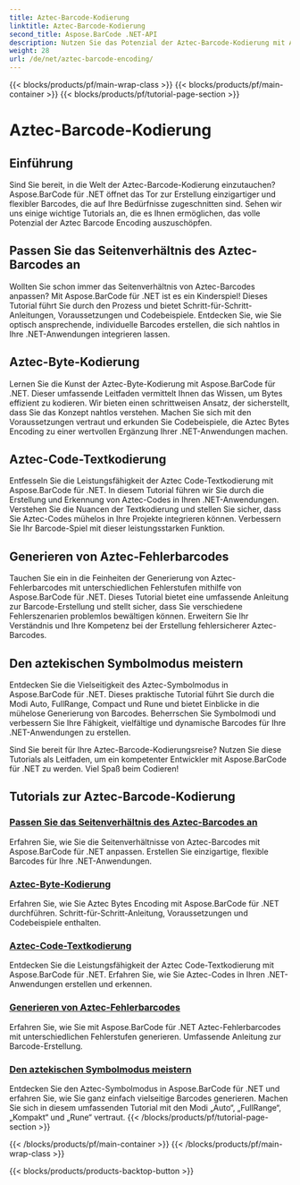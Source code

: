 ```yaml
---
title: Aztec-Barcode-Kodierung
linktitle: Aztec-Barcode-Kodierung
second_title: Aspose.BarCode .NET-API
description: Nutzen Sie das Potenzial der Aztec-Barcode-Kodierung mit Aspose.BarCode für .NET. Passen Sie Seitenverhältnisse an, erstellen Sie textcodierte Aztec-Codes und beherrschen Sie Symbolmodi.
weight: 28
url: /de/net/aztec-barcode-encoding/
---
```


{{< blocks/products/pf/main-wrap-class >}}
{{< blocks/products/pf/main-container >}}
{{< blocks/products/pf/tutorial-page-section >}}

# Aztec-Barcode-Kodierung


## Einführung

Sind Sie bereit, in die Welt der Aztec-Barcode-Kodierung einzutauchen? Aspose.BarCode für .NET öffnet das Tor zur Erstellung einzigartiger und flexibler Barcodes, die auf Ihre Bedürfnisse zugeschnitten sind. Sehen wir uns einige wichtige Tutorials an, die es Ihnen ermöglichen, das volle Potenzial der Aztec Barcode Encoding auszuschöpfen.

## Passen Sie das Seitenverhältnis des Aztec-Barcodes an

Wollten Sie schon immer das Seitenverhältnis von Aztec-Barcodes anpassen? Mit Aspose.BarCode für .NET ist es ein Kinderspiel! Dieses Tutorial führt Sie durch den Prozess und bietet Schritt-für-Schritt-Anleitungen, Voraussetzungen und Codebeispiele. Entdecken Sie, wie Sie optisch ansprechende, individuelle Barcodes erstellen, die sich nahtlos in Ihre .NET-Anwendungen integrieren lassen.

## Aztec-Byte-Kodierung

Lernen Sie die Kunst der Aztec-Byte-Kodierung mit Aspose.BarCode für .NET. Dieser umfassende Leitfaden vermittelt Ihnen das Wissen, um Bytes effizient zu kodieren. Wir bieten einen schrittweisen Ansatz, der sicherstellt, dass Sie das Konzept nahtlos verstehen. Machen Sie sich mit den Voraussetzungen vertraut und erkunden Sie Codebeispiele, die Aztec Bytes Encoding zu einer wertvollen Ergänzung Ihrer .NET-Anwendungen machen.

## Aztec-Code-Textkodierung

Entfesseln Sie die Leistungsfähigkeit der Aztec Code-Textkodierung mit Aspose.BarCode für .NET. In diesem Tutorial führen wir Sie durch die Erstellung und Erkennung von Aztec-Codes in Ihren .NET-Anwendungen. Verstehen Sie die Nuancen der Textkodierung und stellen Sie sicher, dass Sie Aztec-Codes mühelos in Ihre Projekte integrieren können. Verbessern Sie Ihr Barcode-Spiel mit dieser leistungsstarken Funktion.

## Generieren von Aztec-Fehlerbarcodes

Tauchen Sie ein in die Feinheiten der Generierung von Aztec-Fehlerbarcodes mit unterschiedlichen Fehlerstufen mithilfe von Aspose.BarCode für .NET. Dieses Tutorial bietet eine umfassende Anleitung zur Barcode-Erstellung und stellt sicher, dass Sie verschiedene Fehlerszenarien problemlos bewältigen können. Erweitern Sie Ihr Verständnis und Ihre Kompetenz bei der Erstellung fehlersicherer Aztec-Barcodes.

## Den aztekischen Symbolmodus meistern

Entdecken Sie die Vielseitigkeit des Aztec-Symbolmodus in Aspose.BarCode für .NET. Dieses praktische Tutorial führt Sie durch die Modi Auto, FullRange, Compact und Rune und bietet Einblicke in die mühelose Generierung von Barcodes. Beherrschen Sie Symbolmodi und verbessern Sie Ihre Fähigkeit, vielfältige und dynamische Barcodes für Ihre .NET-Anwendungen zu erstellen.

Sind Sie bereit für Ihre Aztec-Barcode-Kodierungsreise? Nutzen Sie diese Tutorials als Leitfaden, um ein kompetenter Entwickler mit Aspose.BarCode für .NET zu werden. Viel Spaß beim Codieren!
## Tutorials zur Aztec-Barcode-Kodierung
### [Passen Sie das Seitenverhältnis des Aztec-Barcodes an](./aztec-aspect-ratio-customization/)
Erfahren Sie, wie Sie die Seitenverhältnisse von Aztec-Barcodes mit Aspose.BarCode für .NET anpassen. Erstellen Sie einzigartige, flexible Barcodes für Ihre .NET-Anwendungen.
### [Aztec-Byte-Kodierung](./aztec-bytes-encoding/)
Erfahren Sie, wie Sie Aztec Bytes Encoding mit Aspose.BarCode für .NET durchführen. Schritt-für-Schritt-Anleitung, Voraussetzungen und Codebeispiele enthalten.
### [Aztec-Code-Textkodierung](./aztec-code-text-encoding/)
Entdecken Sie die Leistungsfähigkeit der Aztec Code-Textkodierung mit Aspose.BarCode für .NET. Erfahren Sie, wie Sie Aztec-Codes in Ihren .NET-Anwendungen erstellen und erkennen.
### [Generieren von Aztec-Fehlerbarcodes](./aztec-error-level-example/)
Erfahren Sie, wie Sie mit Aspose.BarCode für .NET Aztec-Fehlerbarcodes mit unterschiedlichen Fehlerstufen generieren. Umfassende Anleitung zur Barcode-Erstellung.
### [Den aztekischen Symbolmodus meistern](./aztec-symbol-mode-example/)
Entdecken Sie den Aztec-Symbolmodus in Aspose.BarCode für .NET und erfahren Sie, wie Sie ganz einfach vielseitige Barcodes generieren. Machen Sie sich in diesem umfassenden Tutorial mit den Modi „Auto“, „FullRange“, „Kompakt“ und „Rune“ vertraut.
{{< /blocks/products/pf/tutorial-page-section >}}

{{< /blocks/products/pf/main-container >}}
{{< /blocks/products/pf/main-wrap-class >}}

{{< blocks/products/products-backtop-button >}}
